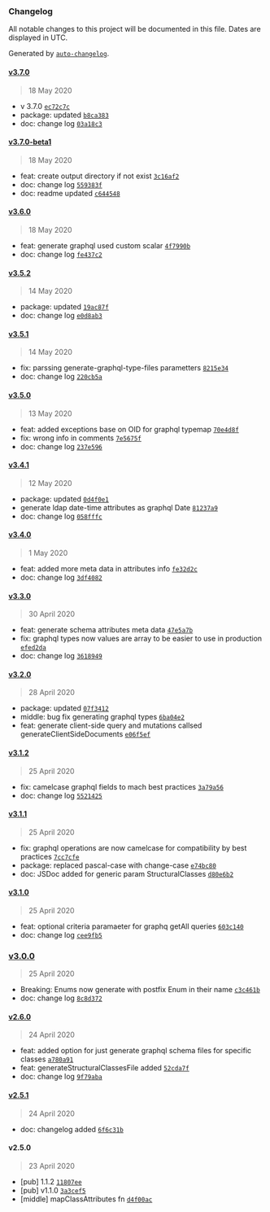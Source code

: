 ### Changelog

All notable changes to this project will be documented in this file. Dates are displayed in UTC.

Generated by [`auto-changelog`](https://github.com/CookPete/auto-changelog).

#### [v3.7.0](https://github.com/saostad/ldap-schema-ts-generator/compare/v3.7.0-beta1...v3.7.0)

> 18 May 2020

- v 3.7.0 [`ec72c7c`](https://github.com/saostad/ldap-schema-ts-generator/commit/ec72c7c0be34c5d9f47d58924eb160801ff3381d)
- package: updated [`b8ca383`](https://github.com/saostad/ldap-schema-ts-generator/commit/b8ca383cbd4391a24d8861e87daef15725d30da6)
- doc: change log [`03a18c3`](https://github.com/saostad/ldap-schema-ts-generator/commit/03a18c39dbb9e6a816b0a378fe4ef99d89c44e0d)

#### [v3.7.0-beta1](https://github.com/saostad/ldap-schema-ts-generator/compare/v3.6.0...v3.7.0-beta1)

> 18 May 2020

- feat: create output directory if not exist [`3c16af2`](https://github.com/saostad/ldap-schema-ts-generator/commit/3c16af252c532913abce33e509cb30ba2406cdfd)
- doc: change log [`559383f`](https://github.com/saostad/ldap-schema-ts-generator/commit/559383ff84445400ba1c746974aa6481233dd8a9)
- doc: readme updated [`c644548`](https://github.com/saostad/ldap-schema-ts-generator/commit/c64454804b88876637620488e0477ecab3d5688f)

#### [v3.6.0](https://github.com/saostad/ldap-schema-ts-generator/compare/v3.5.2...v3.6.0)

> 18 May 2020

- feat: generate graphql used custom scalar [`4f7990b`](https://github.com/saostad/ldap-schema-ts-generator/commit/4f7990bb27ffae5cb6889a915d3f5a1b7c4989b3)
- doc: change log [`fe437c2`](https://github.com/saostad/ldap-schema-ts-generator/commit/fe437c289c50e8a0581a728d37966ac2e97c2c2d)

#### [v3.5.2](https://github.com/saostad/ldap-schema-ts-generator/compare/v3.5.1...v3.5.2)

> 14 May 2020

- package: updated [`19ac87f`](https://github.com/saostad/ldap-schema-ts-generator/commit/19ac87fc8d39c945b04c9554bc25708be545eb20)
- doc: change log [`e0d8ab3`](https://github.com/saostad/ldap-schema-ts-generator/commit/e0d8ab3232054d604dde9378f5b0a6dd0e97448b)

#### [v3.5.1](https://github.com/saostad/ldap-schema-ts-generator/compare/v3.5.0...v3.5.1)

> 14 May 2020

- fix: parssing generate-graphql-type-files parametters [`8215e34`](https://github.com/saostad/ldap-schema-ts-generator/commit/8215e346b78e17ed62426917a688cfc4a2e76188)
- doc: change log [`220cb5a`](https://github.com/saostad/ldap-schema-ts-generator/commit/220cb5a7d4941d91f924edb15491d9f45c5ce409)

#### [v3.5.0](https://github.com/saostad/ldap-schema-ts-generator/compare/v3.4.1...v3.5.0)

> 13 May 2020

- feat: added exceptions base on OID for graphql typemap [`70e4d8f`](https://github.com/saostad/ldap-schema-ts-generator/commit/70e4d8ff4549ebd8fa4e8f5350fb1e6b00bd60e8)
- fix: wrong info in comments [`7e5675f`](https://github.com/saostad/ldap-schema-ts-generator/commit/7e5675fdac7e07dbbc0dd5d6283bd4681786901a)
- doc: change log [`237e596`](https://github.com/saostad/ldap-schema-ts-generator/commit/237e5965b5b3647d30876e67dd24bfa675287c73)

#### [v3.4.1](https://github.com/saostad/ldap-schema-ts-generator/compare/v3.4.0...v3.4.1)

> 12 May 2020

- package: updated [`0d4f0e1`](https://github.com/saostad/ldap-schema-ts-generator/commit/0d4f0e1ebce304c70b81ced5b1c5892ce0dbc522)
- generate ldap date-time attributes as graphql Date [`81237a9`](https://github.com/saostad/ldap-schema-ts-generator/commit/81237a96631a55f3ec0d594174d74da095484e5e)
- doc: change log [`058fffc`](https://github.com/saostad/ldap-schema-ts-generator/commit/058fffcff8efa680cb44353ef0b6d7fcbdf971de)

#### [v3.4.0](https://github.com/saostad/ldap-schema-ts-generator/compare/v3.3.0...v3.4.0)

> 1 May 2020

- feat: added more meta data in attributes info [`fe32d2c`](https://github.com/saostad/ldap-schema-ts-generator/commit/fe32d2ce46253cc852150d5f9b0c7daf97bc1a1f)
- doc: change log [`3df4082`](https://github.com/saostad/ldap-schema-ts-generator/commit/3df4082de69e85cff9ced5efa40bde9835f4382e)

#### [v3.3.0](https://github.com/saostad/ldap-schema-ts-generator/compare/v3.2.0...v3.3.0)

> 30 April 2020

- feat: generate schema attributes meta data [`47e5a7b`](https://github.com/saostad/ldap-schema-ts-generator/commit/47e5a7b195fc6d867d771fa990f3eb6f32bf2261)
- fix: graphql types now values are array to be easier to use in production [`efed2da`](https://github.com/saostad/ldap-schema-ts-generator/commit/efed2da7344318946d18ed73b3859273ee9f3406)
- doc: change log [`3618949`](https://github.com/saostad/ldap-schema-ts-generator/commit/361894991bb26966854fc1a246098f1109506e74)

#### [v3.2.0](https://github.com/saostad/ldap-schema-ts-generator/compare/v3.1.2...v3.2.0)

> 28 April 2020

- package: updated [`07f3412`](https://github.com/saostad/ldap-schema-ts-generator/commit/07f341226d2c7e4c5c06247e863004c1808ed364)
- middle: bug fix generating graphql types [`6ba04e2`](https://github.com/saostad/ldap-schema-ts-generator/commit/6ba04e2117f09e7b6cfd20963cc3576387830456)
- feat: generate client-side query and mutations callsed generateClientSideDocuments [`e06f5ef`](https://github.com/saostad/ldap-schema-ts-generator/commit/e06f5ef4b8b192d041eb41568f31c2fd680836e2)

#### [v3.1.2](https://github.com/saostad/ldap-schema-ts-generator/compare/v3.1.1...v3.1.2)

> 25 April 2020

- fix: camelcase graphql fields to mach best practices [`3a79a56`](https://github.com/saostad/ldap-schema-ts-generator/commit/3a79a56ac375cdb40dd8d6e72ffb95c92146d887)
- doc: change log [`5521425`](https://github.com/saostad/ldap-schema-ts-generator/commit/5521425e8a0fb46d352e23c6e023061766b2dbcd)

#### [v3.1.1](https://github.com/saostad/ldap-schema-ts-generator/compare/v3.1.0...v3.1.1)

> 25 April 2020

- fix: graphql operations are now camelcase for compatibility by best practices [`7cc7cfe`](https://github.com/saostad/ldap-schema-ts-generator/commit/7cc7cfe78d55780c3b556e48fc294879547d49ef)
- package: replaced pascal-case with change-case [`e74bc80`](https://github.com/saostad/ldap-schema-ts-generator/commit/e74bc80d77af4f95b4947b27d51e44f6de38b736)
- doc: JSDoc added for generic  param StructuralClasses [`d80e6b2`](https://github.com/saostad/ldap-schema-ts-generator/commit/d80e6b27e347d42746564324e89288f37d9712ea)

#### [v3.1.0](https://github.com/saostad/ldap-schema-ts-generator/compare/v3.0.0...v3.1.0)

> 25 April 2020

- feat: optional criteria paramaeter for graphq getAll queries [`603c140`](https://github.com/saostad/ldap-schema-ts-generator/commit/603c140d3f8d0ca8d97d8cb56abab868220807b8)
- doc: change log [`cee9fb5`](https://github.com/saostad/ldap-schema-ts-generator/commit/cee9fb54ed441e3aa7724499cc936badda44b2a4)

### [v3.0.0](https://github.com/saostad/ldap-schema-ts-generator/compare/v2.6.0...v3.0.0)

> 25 April 2020

- Breaking: Enums now generate with postfix Enum in their name [`c3c461b`](https://github.com/saostad/ldap-schema-ts-generator/commit/c3c461bbfb071e042ce4a3d28a3910963e8b570b)
- doc: change log [`8c8d372`](https://github.com/saostad/ldap-schema-ts-generator/commit/8c8d3727e155ed996d653f90f84b66feb9ad8df1)

#### [v2.6.0](https://github.com/saostad/ldap-schema-ts-generator/compare/v2.5.1...v2.6.0)

> 24 April 2020

- feat: added option for just generate graphql schema files for specific classes [`a780a91`](https://github.com/saostad/ldap-schema-ts-generator/commit/a780a915c061e594a487083d7116ba187bb5cbfa)
- feat: generateStructuralClassesFile added [`52cda7f`](https://github.com/saostad/ldap-schema-ts-generator/commit/52cda7fda48a22846e04e6232df96455f13fe7d5)
- doc: change log [`9f79aba`](https://github.com/saostad/ldap-schema-ts-generator/commit/9f79aba2b30eadc7a50256c67284d5140960e225)

#### [v2.5.1](https://github.com/saostad/ldap-schema-ts-generator/compare/v2.5.0...v2.5.1)

> 24 April 2020

- doc: changelog added [`6f6c31b`](https://github.com/saostad/ldap-schema-ts-generator/commit/6f6c31b432a0bbf8321983b6d8131a49bed2a90f)

#### v2.5.0

> 23 April 2020

- [pub] 1.1.2 [`11807ee`](https://github.com/saostad/ldap-schema-ts-generator/commit/11807ee6fc55bfc48346b9e8fbf438017ed10268)
- [pub] v1.1.0 [`3a3cef5`](https://github.com/saostad/ldap-schema-ts-generator/commit/3a3cef569175b42ef8eee23ae4f054e025565cc0)
- [middle] mapClassAttributes fn [`d4f00ac`](https://github.com/saostad/ldap-schema-ts-generator/commit/d4f00ac44e2f9938a6a49deef7911d7420e753e3)
